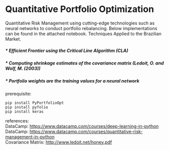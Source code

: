 # Quantitative Portfolio Optimization

Quantitative Risk Management using cutting-edge technologies such as neural networks to conduct portfolio rebalancing.
Below implementations can be found in the attached notebook. Techniques Applied to the Brazilian Market.

##### * Efficient Frontier using the Critical Line Algorithm (CLA)<br>

##### * Computing shrinkage estimates of the covariance matrix (Ledoit, O. and Wolf, M. (2003))<br>

##### * Portfolio weights are the training values for a neural network<br>


prerequisite:
```
pip install PyPortfolioOpt
pip install pyfolio
pip install keras
```
references: <br>
DataCamp: https://www.datacamp.com/courses/deep-learning-in-python<br>
DataCamp: https://www.datacamp.com/courses/quantitative-risk-management-in-python<br>
Covariance Matrix: http://www.ledoit.net/honey.pdf<br>
